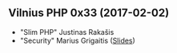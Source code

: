 ## Vilnius PHP 0x33 (2017-02-02)
* "Slim PHP" Justinas Rakašis
* "Security" Marius Grigaitis ([Slides](https://docs.google.com/presentation/d/1c2skaLfVwtil9AlEsBKkLTpjoDeavguWfXli9UEaZt0/edit))
